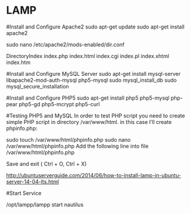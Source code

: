 # LAMP

#Install and Configure Apache2
sudo apt-get update
sudo apt-get install apache2

sudo nano /etc/apache2/mods-enabled/dir.conf

<IfModule mod_dir.c>
       DirectoryIndex index.php index.html index.cgi index.pl index.xhtml index.htm
</IfModule>

#Install and Configure MySQL Server
sudo apt-get install mysql-server libapache2-mod-auth-mysql php5-mysql
sudo mysql_install_db
sudo mysql_secure_installation

#Install and Configure PHP5
sudo apt-get install php5 php5-mysql php-pear php5-gd  php5-mcrypt php5-curl

#Testing PHP5 and MySQL
In order to test PHP script you need to create simple PHP script in directory /var/www/html. in this case I’ll create phpinfo.php:

sudo touch /var/www/html/phpinfo.php
sudo nano  /var/www/html/phpinfo.php
Add the following line into file /var/www/html/phpinfo.php

<?php phpinfo(); ?>
Save and exit ( Ctrl + O, Ctrl + X)


http://ubuntuserverguide.com/2014/06/how-to-install-lamp-in-ubuntu-server-14-04-lts.html

#Start Service

/opt/lampp/lampp start
nautilus


